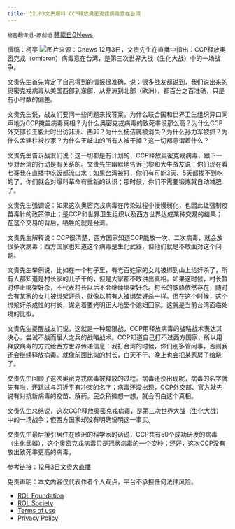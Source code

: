```yaml
---
title: 12.03文贵爆料 CCP释放奥密克戎病毒意在台湾
---
```

`秘密翻译组-原创组` [轉載自GNews](https://gnews.org/zh-hans/1717380/)

撰稿：柯亭
![](https://assets.gnews.org/wp-content/uploads/2021/12/snapshot-1.jpg)图片来源：Gnews
12月3日，文贵先生在直播中指出：CCP释放奥密克戎（omicron）病毒意在台湾，是第三次世界大战（生化大战）中的一场战争。

文贵先生首先肯定了自己得到的情报很准确，说：很多战友都说到，我们说出来的奥密克戎病毒从美国西部到东部、从非洲到北部（欧洲），都百分之百准确，只是有小时数的偏差。

文贵先生说，战友们要问一些问题来找答案。为什么联合国和世界卫生组织异口同声地为CCP掩盖病毒真相？为什么奥密克戎病毒的致死率没那么高？为什么CCP外交部长王毅此时出访非洲、西非？为什么杨洁篪被消失？为什么孙力军被抓？为什么孟建柱被抄家？为什么王岐山的所有人被干掉？这一切都意谓着什么？

文贵先生告诉战友们说：这一切都是有计划的，CCP释放奥密克戎病毒，跟下一步对台湾的行动是有关系的。文贵先生幽默地告诉巴黎和大牛战友说：你们现在看七哥我在直播中吃饭都流口水；如果台湾被打，你们有可能3天、5天都找不到吃的了，你们就会对爆料革命有重新的认识；那时候，你们不需要锻炼就自动减肥了。

文贵先生强调说：如果这次奥密克戎病毒在传染过程中慢慢弱化，也因此让强制疫苗毒针的政策停止；是CCP和世界卫生组织以及西方世界达成某种交易的结果；在这个交易的背后，牺牲的就是台湾。

文贵先生解释说：CCP很清楚，西方国家知道CCP能放一次、二次病毒，就会放很多次病毒；西方国家也知道这个病毒是生化武器，但他们就是不敢面对这个问题。

文贵先生举例说，比如在一个村子里，有老百姓家的女儿被绑到山上给奸杀了，所有人都知道是村长家的儿子干的，但是大家都不敢讲出真相。如果这时候，村长暂时停止绑架奸杀，不代表村长以后不会继续绑架奸杀。村长的威胁依然存在，随时会有某家的女儿被绑架奸杀，就像以前有人被绑架奸杀一样。但在这个时候，这个绑架奸杀成性的村长，谋划着要光明正大地娶个媳妇回家。这就是当前台湾面临处境的比拟。

文贵先生提醒战友们说，这就是一种超限战，CCP用释放病毒的战略战术表达其决心，尝试不战而屈人之兵的战略战术。CCP知道自己打不过西方国家，所以用释放病毒的方式给西方世界传递信息：我打台湾的时候，你们别多管闲事，否则我还会继续释放病毒。就像前面比拟的村长，白天不干、晚上也会把某家房子给烧了。

文贵先生回顾了这次奥密克戎病毒被释放的过程。病毒还没出现呢，病毒的名字就先有啦，还跳过与习近平有冲突的名字；病毒还没出现，CCP外交部、官方就先说有对抗新病毒的疫苗、解药。民众稍微想一想，就会明白这个真相。

文贵先生总结说，这次CCP释放奥密克戎病毒，是第三次世界大战（生化大战）中的一场战争；但西方国家却没有明确说明这一事实。

文贵先生最后援引居住在欧洲的科学家的话说，CCP共有50个成功研发的病毒（生化武器），这个奥密克戎病毒只是冠状病毒的一个变种；还好，这次CCP没有放出致死率更高的病毒。

参考链接：[12月3日文贵大直播](https://www.gettr.com/streaming/pimgit758a)

 

免责声明：本文内容仅代表作者个人观点，平台不承担任何法律风险。

- [ROL Foundation](https://rolfoundation.org/)
- [ROL Society](https://rolsociety.org/)
- [Terms of use](https://gnews.org/terms-of-use-3/)
- [Privacy Policy](https://gnews.org/privacy-policy/)
